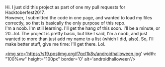 Hi.  I just did this project as part of one my pull requests for Hacktoberfest2017.  
However, I submitted the code in one page, and wanted to load my files correctly, so that is basically the only purpose of this repo.  
I'm a noob.  I'm still learning.  I'll get the hang of this soon.  I'll be a  minute, or 20...lol.  The project is pretty basic, but 
like I said, I'm a noob, and just wanted to more than just add my name to a list (which I did, also).  So, I'll make better stuff, give me time: I'll get there.  Lol.  

<a href='https://postimg.org/image/f7qcl1k8v/' target='_blank'><img src='https://s19.postimg.org/f7qcl1k8v/androidhalloween.jpg' width: "100%vw" height="100px" border='0' alt='androidhalloween'/></a>
